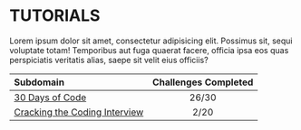 # TUTORIALS
Lorem ipsum dolor sit amet, consectetur adipisicing elit. Possimus sit, sequi voluptate totam! Temporibus aut fuga quaerat facere, officia ipsa eos quas perspiciatis veritatis alias, saepe sit velit eius officiis?

| Subdomain | Challenges Completed |
| :--- | :---: |
| [30 Days of Code](https://github.com/rotiroti/hacker-rank/tutorials/30-days-of-code/README.md) | 26/30 |
| [Cracking the Coding Interview](https://github.com/rotiroti/hacker-rank/tutorials/cracking-the-coding-interview/README.md) | 2/20 |
